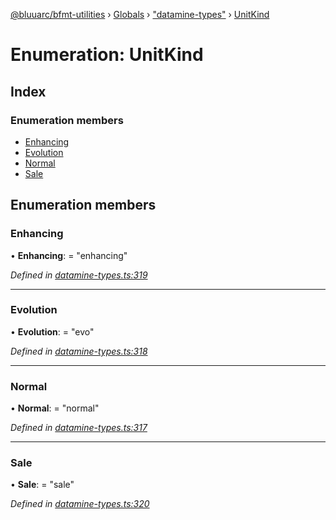 [@bluuarc/bfmt-utilities](../README.md) › [Globals](../globals.md) › ["datamine-types"](../modules/_datamine_types_.md) › [UnitKind](_datamine_types_.unitkind.md)

# Enumeration: UnitKind

## Index

### Enumeration members

* [Enhancing](_datamine_types_.unitkind.md#enhancing)
* [Evolution](_datamine_types_.unitkind.md#evolution)
* [Normal](_datamine_types_.unitkind.md#normal)
* [Sale](_datamine_types_.unitkind.md#sale)

## Enumeration members

###  Enhancing

• **Enhancing**: = "enhancing"

*Defined in [datamine-types.ts:319](https://github.com/BluuArc/bfmt-utilities/blob/076080a/src/datamine-types.ts#L319)*

___

###  Evolution

• **Evolution**: = "evo"

*Defined in [datamine-types.ts:318](https://github.com/BluuArc/bfmt-utilities/blob/076080a/src/datamine-types.ts#L318)*

___

###  Normal

• **Normal**: = "normal"

*Defined in [datamine-types.ts:317](https://github.com/BluuArc/bfmt-utilities/blob/076080a/src/datamine-types.ts#L317)*

___

###  Sale

• **Sale**: = "sale"

*Defined in [datamine-types.ts:320](https://github.com/BluuArc/bfmt-utilities/blob/076080a/src/datamine-types.ts#L320)*
